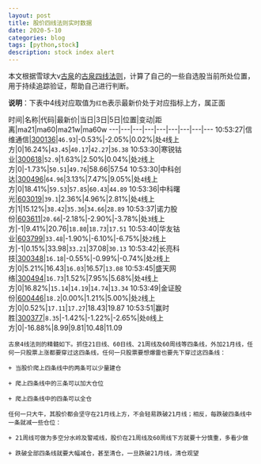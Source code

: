 ```yaml
---
layout: post
title: 股价四线法则实时数据
date: 2020-5-10
categories: blog
tags: [python,stock]
description: stock index alert
---
```



本文根据雪球大v[古泉](https://xueqiu.com/u/7148646888)的[古泉四线法则](https://xueqiu.com/7148646888/130498192)，计算了自己的一些自选股当前所处位置，用于持续追踪验证，帮助自己进行判断。

**说明**：下表中4线对应取值为`红色`表示最新价处于对应指标上方，属正面

时间|名称|代码|最新价|当日|3日|5日|位置|变动|距离|ma21|ma60|ma21w|ma60w
---|---|---|---|---|---|---|---|---
10:53:27|信维通信|[300136](https://xueqiu.com/S/SZ300136)|`46.93`|-0.53%|-2.05%|0.02%|处`4`线上方|0|16.24%|`43.45`|`40.17`|`42.27`|`36.38`
10:53:30|寒锐钴业|[300618](https://xueqiu.com/S/SZ300618)|`52.9`|1.63%|2.50%|0.04%|处`2`线上方|0|-1.73%|`50.51`|`49.76`|58.66|57.54
10:53:30|中科创达|[300496](https://xueqiu.com/S/SZ300496)|`64.96`|3.13%|7.47%|9.05%|处`4`线上方|0|18.41%|`59.53`|`57.85`|`60.43`|`44.89`
10:53:36|中科曙光|[603019](https://xueqiu.com/S/SH603019)|`39.1`|2.36%|4.96%|2.81%|处`4`线上方|1|15.12%|`38.42`|`35.36`|`34.66`|`28.89`
10:53:37|诺力股份|[603611](https://xueqiu.com/S/SH603611)|`20.66`|-2.18%|-2.90%|-3.78%|处`3`线上方|-1|9.41%|20.76|`18.80`|`18.73`|`17.51`
10:53:40|华友钴业|[603799](https://xueqiu.com/S/SH603799)|`33.48`|-1.90%|-6.10%|-6.75%|处`2`线上方|-1|0.15%|33.98|`33.21`|37.08|`30.13`
10:53:42|长亮科技|[300348](https://xueqiu.com/S/SZ300348)|`16.18`|-0.55%|-0.99%|-0.74%|处`2`线上方|0|5.21%|16.43|`16.03`|16.57|`13.08`
10:53:45|盛天网络|[300494](https://xueqiu.com/S/SZ300494)|`16.73`|1.52%|7.95%|5.68%|处`4`线上方|0|16.82%|`15.14`|`14.19`|`14.74`|`13.34`
10:53:49|金证股份|[600446](https://xueqiu.com/S/SH600446)|`18.2`|0.00%|1.21%|5.00%|处`2`线上方|0|0.52%|`17.11`|`17.27`|18.43|19.87
10:53:51|赢时胜|[300377](https://xueqiu.com/S/SZ300377)|`8.35`|-1.42%|-1.22%|-2.65%|处`0`线上方|0|-16.88%|8.99|9.81|10.48|11.09

```
古泉4线法则的精髓如下。抓住21日线、60日线、21周线及60周线等四条线，外加21月线，任何一只股票上涨都要穿过这四条线，任何一只股票要想爆雷也要先下穿过这四条线：

+ 当股价爬上四条线中的两条可以少量建仓

+ 爬上四条线中的三条可以加大仓位

+ 爬上四条线中的四条可以全仓

任何一只大牛，其股价都会坚守在21月线上方，不会轻易跌破21月线；相反，每跌破四条线中一条就减一些仓位：

+ 21周线可做为多空分水岭及警戒线，股价在21周线及60周线下方就要十分慎重，多看少做

+ 跌破全部四条线就要大幅减仓，甚至清仓，一旦跌破21月线，清仓观望
```